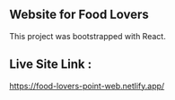 ## Website for Food Lovers

This project was bootstrapped with React.

## Live Site Link :

https://food-lovers-point-web.netlify.app/



